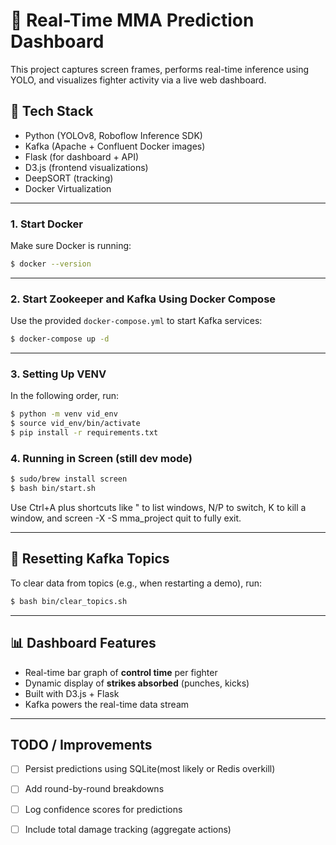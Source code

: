 # 🥋 Real-Time MMA Prediction Dashboard

This project captures screen frames, performs real-time inference using YOLO, and visualizes fighter activity via a live web dashboard.

## 🔧 Tech Stack

- Python (YOLOv8, Roboflow Inference SDK)
- Kafka (Apache + Confluent Docker images)
- Flask (for dashboard + API)
- D3.js (frontend visualizations)
- DeepSORT (tracking)
- Docker Virtualization

---

### 1. Start Docker

Make sure Docker is running:

```bash
$ docker --version
```

---

### 2. Start Zookeeper and Kafka Using Docker Compose

Use the provided `docker-compose.yml` to start Kafka services:

```bash
$ docker-compose up -d
```

---

### 3. Setting Up VENV 

In the following order, run:

```bash
$ python -m venv vid_env
$ source vid_env/bin/activate
$ pip install -r requirements.txt   
```

### 4. Running in Screen (still dev mode)
```bash
$ sudo/brew install screen
$ bash bin/start.sh
```
Use Ctrl+A plus shortcuts like " to list windows, N/P to switch, K to kill a window, and screen -X -S mma_project quit to fully exit.

---

## 🔄 Resetting Kafka Topics

To clear data from topics (e.g., when restarting a demo), run:

```bash
$ bash bin/clear_topics.sh
```
---

## 📊 Dashboard Features

- Real-time bar graph of **control time** per fighter
- Dynamic display of **strikes absorbed** (punches, kicks)
- Built with D3.js + Flask
- Kafka powers the real-time data stream

---

## TODO / Improvements

- [ ] Persist predictions using SQLite(most likely or Redis overkill)
- [ ] Add round-by-round breakdowns
- [ ] Log confidence scores for predictions
- [ ] Include total damage tracking (aggregate actions)





